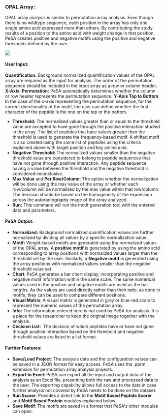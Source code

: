 ### OPAL Array:
OPAL array analysis is similar to permutation array analysis. Even though there is no wildtype sequence, each position in the array has only one single amino acid expressed more than others. By contributing the study results of a position to the amino acid with weight change in that position, PeSA creates positive and negative motifs using the positive and negative thresholds defined by the user.

![](OpalArray.png)

#### User Input:
**Quantification:** Background normalized quantification values of the OPAL array are required as the input for analysis. The order of the permutation sequence should be included in the input array as a row or column header.
**X-Axis: Permutation:** PeSA automatically determines whether the column or row header represents the permutation sequence.
**Y-Axis Top to Bottom**: In the case of the x-axis representing the permutation sequence, for the correct directionality of the motif, the user can define whether the first character of the peptide is the one on the top or the bottom.
- **Threshold:** The normalized values greater than or equal to the threshold value are accepted to have gone through the positive interaction studied in the array. The list of peptides that have values greater than the threshold is used to generate the frequency-based motif. A shifted motif is also created using the same list of peptides using the criteria explained above with target position and key amino acid.
- **Negative Threshold:** The normalized values smaller than the negative threshold value are considered to belong to peptide sequences that have not gone through positive interaction. Any peptide sequence having a value between the threshold and the negative threshold is considered inconclusive.
- **Max Value** and **Per Row/Column**: The option whether the normalization will be done using the max value of the array or whether each row/column will be normalized by the max value within that row/column. The decision should be based on the homogeneity of the expression across the autoradiography image of the array analyzed. 
-  **Run:** This command will run the motif generation tool with the entered data and parameters.

#### PeSA Output:
- **Normalized:** Background normalized quantification values are further normalized by dividing all values by a specific normalization value.
- **Motif:** Weight-based motifs are generated using the normalized values of the OPAL array. A **positive motif** is generated by using the amino acid corresponding to array positions with normalized values larger than the threshold set by the user. Similarly, a **Negative motif** is generated using the array positions with normalized values smaller than the negative threshold value set.
- **Chart**: PeSA generates a bar chart display, incorporating positive and negative motif information within the same scale. The same numerical values used in the positive and negative motifs are used as the bar lengths. As the values are used directly rather than their ratio, as done in motifs, they can be used to compare different positions.
- **Visual Matrix**: A visual matrix is generated in gray or blue-red scale to represent the numeric values of the permutation array.
- **Info:** The information entered here is not used by PeSA for analysis. It is a place for the researcher to keep the original image together with the analysis.
- **Decision List:**  The decision of which peptides have or have not gone through positive interaction based on the threshold and negative threshold values are listed in a list format.

#### Further Features:
- **Save/Load Project**: The analysis data and the configuration values can be saved in a JSON format for easy access. PeSA uses the .pprm extension for permutation array analysis projects.
- **Export to Excel**: PeSA can export all the input and output data of the analysis as an Excel file, presenting both the raw and processed data to the user. The exporting capability allows full access to the data in case further analysis not covered by PeSA needs to be done on the dataset.
- **Run Scorer**: Provides a direct link to the **Motif Based Peptide Scorer** and **Motif Based Protein** modules explained below.
- **Save Motif**: The motifs are saved in a format that PeSA's other modules can open.
